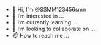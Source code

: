 - 👋 Hi, I’m @SSMM123456smn
- 👀 I’m interested in ...
- 🌱 I’m currently learning ...
- 💞️ I’m looking to collaborate on ...
- 📫 How to reach me ...

<!---
SSMM123456smn/SSMM123456smn is a ✨ special ✨ repository because its `README.md` (this file) appears on your GitHub profile.
You can click the Preview link to take a look at your changes.
--->
